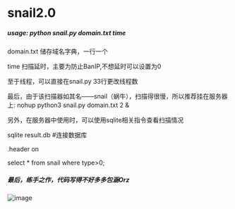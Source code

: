 # snail2.0
##### usage: python snail.py domain.txt time

domain.txt 储存域名字典，一行一个

time  扫描延时，主要为防止BanIP,不想延时可以设置为0

至于线程，可以直接在snail.py 33行更改线程数

最后，由于该扫描器如其名——snail（蜗牛），扫描得很慢，所以推荐挂在服务器上: nohup python3 snail.py domain.txt 2 &

另外，在服务器中使用时，可以使用sqlite相关指令查看扫描情况

sqlite result.db #连接数据库

.header on

select * from snail where type>0;

##### 最后，练手之作，代码写得不好多多包涵Orz

![image](https://cdn.nlark.com/yuque/0/2020/png/479381/1597846498604-699afbb3-672c-41bb-8c3e-cb92381e09e3.png)
